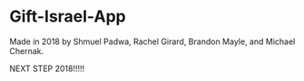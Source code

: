 # Gift-Israel-App

Made in 2018 by Shmuel Padwa, Rachel Girard, Brandon Mayle, and Michael Chernak.

NEXT STEP 2018!!!!!
